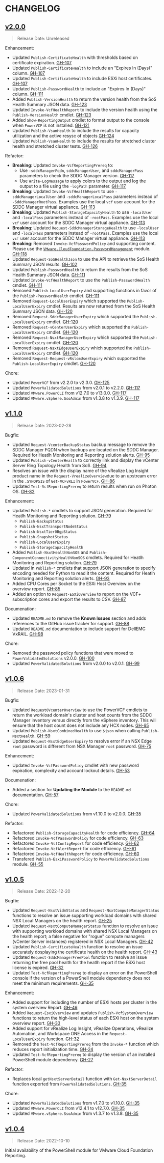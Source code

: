 # CHANGELOG

## [v2.0.0](https://github.com/vmware/powershell-module-for-vmware-cloud-foundation-reporting/releases/tag/v2.0.0)

> Release Date: Unreleased

Enhancement:

- Updated `Publish-CertificateHealth` with thresholds based on certificate expiration. [GH-107](https://github.com/vmware/powershell-module-for-vmware-cloud-foundation-reporting/pull/107)
- Updated `Publish-CertificateHealth` to include an "Expires In (Days)" column. [GH-107](https://github.com/vmware/powershell-module-for-vmware-cloud-foundation-reporting/pull/107)
- Updated `Publish-CertificateHealth` to include ESXi host certificates. [GH-107](https://github.com/vmware/powershell-module-for-vmware-cloud-foundation-reporting/pull/107)
- Updated `Publish-PasswordHealth` to include an "Expires In (Days)" column. [GH-111](https://github.com/vmware/powershell-module-for-vmware-cloud-foundation-reporting/pull/111)
- Added `Publish-VersionHealth` to return the version health from the SoS Health Summary JSON data. [GH-123](https://github.com/vmware/powershell-module-for-vmware-cloud-foundation-reporting/pull/123)
- Updated `Invoke-VcfHealthReport` to include the version health using the `Publish-VersionHealth` cmdlet. [GH-123](https://github.com/vmware/powershell-module-for-vmware-cloud-foundation-reporting/pull/123)
- Added `Show-ReportingOutput` cmdlet to format output to the console when `PowerVCF` is not installed. [GH-121](https://github.com/vmware/powershell-module-for-vmware-cloud-foundation-reporting/pull/121)
- Updated `Publish-VsanHealth` to include the results for capacity utilization and the active resysc of objects [GH-124](https://github.com/vmware/powershell-module-for-vmware-cloud-foundation-reporting/pull/124)
- Updated `Publish-VsanHealth` to include the results for stretched cluster health and stretched cluster tests. [GH-126](https://github.com/vmware/powershell-module-for-vmware-cloud-foundation-reporting/pull/126)

Refactor:

- **Breaking**: Updated `Invoke-VcfReportingPrereq` to:
  - Use `-sddcManagerFqdn`, `sddcManagerUser`, and `sddcManagerPass` parameters to check the SDDC Manager version. [GH-117](https://github.com/vmware/powershell-module-for-vmware-cloud-foundation-reporting/pull/117)
  - Use `Write-LogMessage` to apply colors to the output and log the output to a file using the `-logPath` parameter. [GH-117](https://github.com/vmware/powershell-module-for-vmware-cloud-foundation-reporting/pull/117)
- **Breaking**: Updated `Invoke-VcfHealthReport` to use `-sddcManagerLocalUser` and `-sddcManagerLocalPass` parameters instead of `-SddcManagerRootPass`. Examples use the local `vcf` user account for the SDDC Manager virtual appliance. [GH-113](https://github.com/vmware/powershell-module-for-vmware-cloud-foundation-reporting/pull/113)
- **Breaking**: Updated `Publish-StorageCapacityHealth` to use `-localUser` and `-localPass` parameters instead of `-rootPass`. Examples use the local `vcf` user account for the SDDC Manager virtual appliance. [GH-113](https://github.com/vmware/powershell-module-for-vmware-cloud-foundation-reporting/pull/113)
- **Breaking**: Updated `Request-SddcManagerStorageHealth` to use `-localUser` and `-localPass` parameters instead of `-rootPass`. Examples use the local `vcf` user account for the SDDC Manager virtual appliance. [GH-113](https://github.com/vmware/powershell-module-for-vmware-cloud-foundation-reporting/pull/113)
- **Breaking**: Removed `Invoke-VcfPasswordPolicy` and supporting content. Please use the [`VMware.CloudFoundation.PasswordManagement`](https://github.com/vmware/powershell-module-for-vmware-cloud-foundation-password-management) module. [GH-118](https://github.com/vmware/powershell-module-for-vmware-cloud-foundation-reporting/pull/118)
- Updated `Request-SoSHealthJson` to use the API to retrieve the SoS Health Summary JSON results. [GH-102](https://github.com/vmware/powershell-module-for-vmware-cloud-foundation-reporting/pull/102)
- Updated `Publish-PasswordHealth` to return the results from the SoS Health Summary JSON data. [GH-111](https://github.com/vmware/powershell-module-for-vmware-cloud-foundation-reporting/pull/111)
- Updated `Invoke-VcfHealthReport` to use the `Publish-PasswordHealth` cmdlet. [GH-111](https://github.com/vmware/powershell-module-for-vmware-cloud-foundation-reporting/pull/111)
- Removed `Publish-LocalUserExpiry` and supporting functions in favor of the `Publish-PasswordHealth` cmdlet. [GH-111](https://github.com/vmware/powershell-module-for-vmware-cloud-foundation-reporting/pull/111)
- Removed `Request-LocalUserExpiry` which supported the `Publish-LocalUserExpiry` cmdlet. Results are now returned from the SoS Health Summary JSON data. [GH-120](https://github.com/vmware/powershell-module-for-vmware-cloud-foundation-reporting/pull/120)
- Removed `Request-SddcManagerUserExpiry` which supported the `Publish-LocalUserExpiry` cmdlet. [GH-120](https://github.com/vmware/powershell-module-for-vmware-cloud-foundation-reporting/pull/120)
- Removed `Request-vCenterUserExpiry` which supported the `Publish-LocalUserExpiry` cmdlet. [GH-120](https://github.com/vmware/powershell-module-for-vmware-cloud-foundation-reporting/pull/120)
- Removed `Request-NsxtManagerUserExpiry` which supported the `Publish-LocalUserExpiry` cmdlet. [GH-120](https://github.com/vmware/powershell-module-for-vmware-cloud-foundation-reporting/pull/120)
- Removed `Request-NsxtEdgeUserExpiry` which supported the `Publish-LocalUserExpiry` cmdlet. [GH-120](https://github.com/vmware/powershell-module-for-vmware-cloud-foundation-reporting/pull/120)
- Removed `Request-Request-vRslcmUserExpiry` which supported the `Publish-LocalUserExpiry` cmdlet. [GH-120](https://github.com/vmware/powershell-module-for-vmware-cloud-foundation-reporting/pull/120)

Chore:

- Updated `PowerVCF` from v2.2.0 to v2.3.0. [GH-125](https://github.com/vmware/powershell-module-for-vmware-cloud-foundation-reporting/pull/125)
- Updated `PowerValidatedSolutions` from v2.0.1 to v2.2.0. [GH-117](https://github.com/vmware/powershell-module-for-vmware-cloud-foundation-reporting/pull/117)
- Updated `VMware.PowerCLI` from v12.7.0 to v13.0.0. [GH-117](https://github.com/vmware/powershell-module-for-vmware-cloud-foundation-reporting/pull/117)
- Updated `VMware.vSphere.SsoAdmin` from v1.3.8 to v1.3.9. [GH-117](https://github.com/vmware/powershell-module-for-vmware-cloud-foundation-reporting/pull/117)

## [v1.1.0](https://github.com/vmware/powershell-module-for-vmware-cloud-foundation-reporting/releases/tag/v1.1.0)

> Release Date: 2023-02-28

Bugfix:

- Updated `Request-VcenterBackupStatus` backup message to remove the SDDC Manager FQDN when backups are located on the SDDC Manager. Required for Heatlh Monitoring and Reporting solution alerts. [GH-95](https://github.com/vmware/powershell-module-for-vmware-cloud-foundation-reporting/pull/95)
- Updated `Publish-vCenterHealth` to correctly link and display the vCenter Server Ring Topology Health from SoS. [GH-94](https://github.com/vmware/powershell-module-for-vmware-cloud-foundation-reporting/pull/94)
- Resolves an issue with the display name of the vRealize Log Insight product name in the `Request-VrealizeOverview`due to an upstream error in the `.SYNOPSIS` of `Get-VCFvRLI` in `PowerVCF`. [GH-86](https://github.com/vmware/powershell-module-for-vmware-cloud-foundation-reporting/pull/86)
- Updated `Test-VcfReportingPrereq` to return results when run on Photon OS. [GH-82](https://github.com/vmware/powershell-module-for-vmware-cloud-foundation-reporting/pull/82)

Enhancement:

- Updated `Publish-*` cmdlets to support JSON generation. Required for Heatlh Monitoring and Reporting solution. [GH-79](https://github.com/vmware/powershell-module-for-vmware-cloud-foundation-reporting/pull/79)
  - `Publish-BackupStatus`
  - `Publish-NsxtTransportNodeStatus`
  - `Publish-NsxtTier0BgpStatus`
  - `Publish-SnapshotStatus`
  - `Publish-LocalUserExpiry`
  - `Publish-StorageCapacityHealth`
- Added `Publish-NsxtHealthNonSOS` and `Publish-ComponentConnectivityHealthNonSOS` cmdlets. Required for Heatlh Monitoring and Reporting solution. [GH-79](https://github.com/vmware/powershell-module-for-vmware-cloud-foundation-reporting/pull/79)
- Updated in `Publish-*` cmdlets that support JSON generation to specify encoding needed for Python to read it the content. Required for Heatlh Monitoring and Reporting solution alerts. [GH-93](https://github.com/vmware/powershell-module-for-vmware-cloud-foundation-reporting/pull/93)
- Added CPU Cores per Socket to the ESXi Host Overview on the overview report. [GH-85](https://github.com/vmware/powershell-module-for-vmware-cloud-foundation-reporting/pull/85)
- Added an option to `Request-ESXiOverview` to report on the VCF+ subscription cores and export the results to CSV. [GH-87](https://github.com/vmware/powershell-module-for-vmware-cloud-foundation-reporting/pull/87)

Documenation:

- Updated `README.md` to remove the **Known Issues** section and adds references to the GitHub issue tracker for support. [GH-88](https://github.com/vmware/powershell-module-for-vmware-cloud-foundation-reporting/pull/88)
- Updated `README.md` documentation to include support for DellEMC VxRAIL. [GH-98](https://github.com/vmware/powershell-module-for-vmware-cloud-foundation-reporting/pull/98)

Chore:

- Removed the password policy functions that were moved to `PowerValidatedSolutions` v2.0.0. [GH-100](https://github.com/vmware/powershell-module-for-vmware-cloud-foundation-reporting/pull/100)
- Updated `PowerValidatedSolutions` from v2.0.0 to v2.0.1. [GH-99](https://github.com/vmware/powershell-module-for-vmware-cloud-foundation-reporting/pull/99)

## [v1.0.6](https://github.com/vmware/powershell-module-for-vmware-cloud-foundation-reporting/releases/tag/v1.0.6)

> Release Date: 2023-01-31

Bugfix:

- Updated `Request0VcenterOverview` to use the PowerVCF cmdlets to return the workload domain's cluster and host counts from the SDDC Manager inventory versus directly from the vSphere inventory. This will ensure that the host count does not include any HCX nodes. [GH-65](https://github.com/vmware/powershell-module-for-vmware-cloud-foundation-reporting/pull/65)
- Updated `Publish-NsxtCombinedHealth` to use `$json` when calling `Publish-NsxtHealth`. [GH-59](https://github.com/vmware/powershell-module-for-vmware-cloud-foundation-reporting/pull/59)
- Updated `Request-NsxtEdgeUserExpiry` to resolve error if an NSX Edge `root` password is different from NSX Manager `root` password. [GH-75](https://github.com/vmware/powershell-module-for-vmware-cloud-foundation-reporting/pull/75)

Enhancement:

- Updated `Invoke-VcfPasswordPolicy` cmdlet with new password expiration, complexity and account lockout details. [GH-53](https://github.com/vmware/powershell-module-for-vmware-cloud-foundation-reporting/pull/53)

Documenation:

- Added a section for **Updating the Module** to the `README.md` documentation. [GH-57](https://github.com/vmware/powershell-module-for-vmware-cloud-foundation-reporting/pull/57)

Chore:

- Updated `PowerValidatedSolutions` from v1.10.0 to v2.0.0. [GH-35](https://github.com/vmware/powershell-module-for-vmware-cloud-foundation-reporting/pull/35)

Refactor:

- Refactored `Publish-StorageCapacityHealth` for code efficiency. [GH-64](https://github.com/vmware/powershell-module-for-vmware-cloud-foundation-reporting/pull/64)
- Refactored `Invoke-VcfPasswordPolicy` for code efficiency. [GH-63](https://github.com/vmware/powershell-module-for-vmware-cloud-foundation-reporting/pull/63)
- Refactored `Invoke-VcfConfigReport` for code efficiency. [GH-62](https://github.com/vmware/powershell-module-for-vmware-cloud-foundation-reporting/pull/62)
- Refactored `Invoke-VcfAlertReport` for code efficiency. [GH-61](https://github.com/vmware/powershell-module-for-vmware-cloud-foundation-reporting/pull/61)
- Refactored `Invoke-VcfHealthReport` for code efficiency. [GH-60](https://github.com/vmware/powershell-module-for-vmware-cloud-foundation-reporting/pull/60)
- Transfered `Publish-EsxiPasswordPolicy` to `PowerValidatedSolutions` module. [GH-55](https://github.com/vmware/powershell-module-for-vmware-cloud-foundation-reporting/pull/55)

## [v1.0.5](https://github.com/vmware/powershell-module-for-vmware-cloud-foundation-reporting/releases/tag/v1.0.5)

> Release Date: 2022-12-20

Bugfix:

- Updated `Request-NsxtVidmStatus` and `Request-NsxtComputeManagerStatus` functions to resolve an issue supporting workload domains with shared NSX Local Managers on the health report. [GH-25](https://github.com/vmware/powershell-module-for-vmware-cloud-foundation-reporting/pull/25)
- Updated `Request-NsxtComputeManagerStatus` function to resolve an issue with supporting workload domains with shared NSX Local Managers on the health report; a false negative for "rogue" compute managers (vCenter Server instances) registered in NSX Local Managers. [GH-42](https://github.com/vmware/powershell-module-for-vmware-cloud-foundation-reporting/pull/42)
- Updated `Publish-CertificateHealth` function to resolve an issue accurately dosplaying the certificate health on the health report. [GH-43](https://github.com/vmware/powershell-module-for-vmware-cloud-foundation-reporting/pull/43)
- Updated `Request-SddcManagerFreePool` function to resolve an issue returning the free pool health for the heatlh report if the ESXi host license is expired. [GH-32](https://github.com/vmware/powershell-module-for-vmware-cloud-foundation-reporting/pull/32)
- Updated `Test-VcfReportingPrereq` to display an error on the PowerShell console if the version of a PowerShell module dependency does not meet the minimum requirements. [GH-35](https://github.com/vmware/powershell-module-for-vmware-cloud-foundation-reporting/pull/35)

Enhancement:

- Added support for including the number of ESXi hosts per cluster in the system overview Report. [GH-46](https://github.com/vmware/powershell-module-for-vmware-cloud-foundation-reporting/pull/46)
- Added `Request-EsxiOverview` and updates `Publish-VcfSystemOverview` functions to return the high-level status of each ESXi host on the system overview report. [GH-33](https://github.com/vmware/powershell-module-for-vmware-cloud-foundation-reporting/pull/33)
- Added support for vRealize Log Insight, vRealize Operations, vRealize Automation, and Workspace ONE Access in the `Request-LocalUserExpiry` function. [GH-32](https://github.com/vmware/powershell-module-for-vmware-cloud-foundation-reporting/pull/31)
- Removed the `Test-VcfReportingPrereq` from the `Invoke-*` function which reduces report initialization time. [GH-24](https://github.com/vmware/powershell-module-for-vmware-cloud-foundation-reporting/pull/24)
- Updated `Test-VcfReportingPrereq` to display the version of an installed PowerShell module dependency. [GH-27](https://github.com/vmware/powershell-module-for-vmware-cloud-foundation-reporting/pull/27)

Refactor:

- Replaces local `getNsxtServerDetail` function with `Get-NsxtServerDetail` function exported from `PowerValidatedSolutions`. [GH-35](https://github.com/vmware/powershell-module-for-vmware-cloud-foundation-reporting/pull/35)

Chore:

- Updated `PowerValidatedSolutions` from v1.7.0 to v1.10.0. [GH-35](https://github.com/vmware/powershell-module-for-vmware-cloud-foundation-reporting/pull/35)
- Updated `VMware.PowerCLI` from v12.4.1 to v12.7.0. [GH-35](https://github.com/vmware/powershell-module-for-vmware-cloud-foundation-reporting/pull/35)
- Updated `VMware.vSphere.SsoAdmin` from v1.3.7 to v1.3.8. [GH-35](https://github.com/vmware/powershell-module-for-vmware-cloud-foundation-reporting/pull/35)

## [v1.0.4](https://github.com/vmware/powershell-module-for-vmware-cloud-foundation-reporting/releases/tag/v1.0.4)

> Release Date: 2022-10-10

Initial availability of the PowerShell module for VMware Cloud Foundation Reporting.
